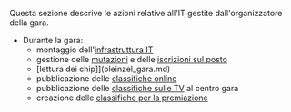 Questa sezione descrive le azioni relative all'IT gestite dall'organizzatore della gara.

- Durante la gara:
    - montaggio dell'[infrastruttura IT](rete.md)
    - gestione delle [mutazioni](oleinzel_gara.md) e delle [iscrizioni sul posto](oleinzel_gara.md)
    - [lettura dei chip]](oleinzel_gara.md)
    - pubblicazione delle [classifiche online](tv.md)
    - pubblicazione delle [classifiche sulle TV](tv.md) al centro gara
    - creazione delle [classifiche per la premiazione](oleinzel_gara.md)
    
